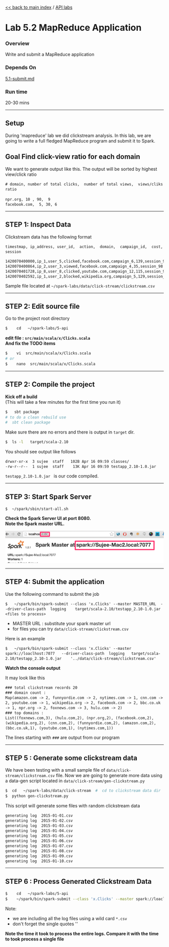 [<< back to main index](../README.md) / [API labs](./README.md)

Lab 5.2 MapReduce Application
=============================

### Overview
Write and submit a MapReduce application 

### Depends On 
[5.1-submit.md](5.1-submit.md)

### Run time
20-30 mins

-----
Setup
-----
During 'mapreduce' lab we did clickstream analysis.  In this lab, we are going to write a full fledged MapReduce program and submit it to Spark. 

## Goal Find click-view ratio for each domain
We want to generate output like this.  The output will be sorted by highest view/click ratio

```
# domain, number of total clicks,  number of total views,  views/cliks ratio

npr.org, 10 , 90,  9
facebook.com,  5, 30, 6
```

---------------------
STEP 1: Inspect Data
---------------------
Clickstream data has the following format
```
timestmap, ip_address, user_id,  action,  domain,  campaign_id,  cost, session
```
```
1420070400000,ip_1,user_5,clicked,facebook.com,campaign_6,139,session_98
1420070400864,ip_2,user_3,viewed,facebook.com,campaign_4,35,session_98
1420070401728,ip_8,user_8,clicked,youtube.com,campaign_12,115,session_92
1420070402592,ip_1,user_2,blocked,wikipedia.org,campaign_5,129,session_91
```

Sample file located at  `~/spark-labs/data/click-stream/clickstream.csv`



---------------------
STEP 2: Edit source file
---------------------
Go to the project root directory
```bash
$    cd   ~/spark-labs/5-api
```

**edit file : `src/main/scala/x/Clicks.scala`**  
**And fix the TODO items**

```bash
$    vi  src/main/scala/x/Clicks.scala
# or 
$    nano  src/main/scala/x/Clicks.scala
```


--------------------------
STEP 2: Compile the project
--------------------------

**Kick off a build**  
(This will take a few minutes for the first time you run it)
```bash
$   sbt package
# to do a clean rebuild use
#  sbt clean package
```

Make sure there are no errors and there is output in `target` dir.
```bash
$  ls -l   target/scala-2.10
```
You should see output like follows
```
drwxr-xr-x  3 sujee  staff   102B Apr 16 09:59 classes/
-rw-r--r--  1 sujee  staff    13K Apr 16 09:59 testapp_2.10-1.0.jar
```

`testapp_2.10-1.0.jar `  is our code compiled.
 
--------------------------
STEP 3: Start Spark Server
--------------------------
```
$  ~/spark/sbin/start-all.sh
```

**Check the Spark Server UI at port 8080.**  
**Note the Spark master URL.**  

![Spark Master UI](../images/5.1b.png)


----------------
STEP 4: Submit the application
----------------
Use the following command to submit the job
```
$   ~/spark/bin/spark-submit --class 'x.Clicks' --master MASTER_URL  --driver-class-path  logging    target/scala-2.10/testapp_2.10-1.0.jar    <files to process>
```
* MASTER URL : substitute your spark master url
* for files you can try `data/click-stream/clickstream.csv`

Here is an example
```
$   ~/spark/bin/spark-submit --class 'x.Clicks' --master spark://loaclhost:7077   --driver-class-path  logging   target/scala-2.10/testapp_2.10-1.0.jar    '../data/click-stream/clickstream.csv'
```

**Watch the console output**

It may look like this
```
### total clickstream records 20
### domain count :
Map(amazon.com -> 2, funnyordie.com -> 2, nytimes.com -> 1, cnn.com -> 2, youtube.com -> 1, wikipedia.org -> 2, facebook.com -> 2, bbc.co.uk -> 1, npr.org -> 2, foxnews.com -> 3, hulu.com -> 2)
### top domains :
List((foxnews.com,3), (hulu.com,2), (npr.org,2), (facebook.com,2), (wikipedia.org,2), (cnn.com,2), (funnyordie.com,2), (amazon.com,2), (bbc.co.uk,1), (youtube.com,1), (nytimes.com,1))
```

The lines starting with `###` are output from our program


---------------------------------------
STEP 5 : Generate some clickstream data
---------------------------------------
We have been testing with a small sample file of `data/click-stream/clickstream.csv` file.  Now we are going to generate more data using a data-gen script located in `data/click-stream/gen-clickstream.py`

```bash
$  cd   ~/spark-labs/data/click-stream  #  cd to clickstream data dir
$  python gen-clickstream.py
```

This script will generate some files with random clickstream data
```
generating log  2015-01-01.csv
generating log  2015-01-02.csv
generating log  2015-01-03.csv
generating log  2015-01-04.csv
generating log  2015-01-05.csv
generating log  2015-01-06.csv
generating log  2015-01-07.csv
generating log  2015-01-08.csv
generating log  2015-01-09.csv
generating log  2015-01-10.csv
```


---------------------------------------
STEP 6 : Process Generated Clickstream Data
---------------------------------------
```bash
$    cd   ~/spark-labs/5-api
$    ~/spark/bin/spark-submit --class 'x.Clicks' --master spark://loaclhost:7077   --driver-class-path  logging   target/scala-2.10/testapp_2.10-1.0.jar    '../data/click-stream/*.csv'
```

Note:
* we are including all the log files using a wild card `*.csv`
* don't forget the single quotes '' 

**Note the time it took to process the entire logs.  Compare it with the time to took process a single file**